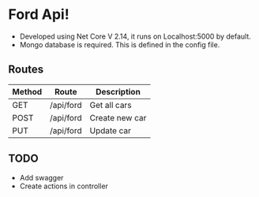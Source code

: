 # Ford Api!

 - Developed using Net Core V 2.14, it runs on Localhost:5000 by default.
 - Mongo database is required. This is defined in the config file.


## Routes
| Method  | Route | Description |
|---|---|---|
| GET  | /api/ford  | Get all cars  |
| POST  | /api/ford  | Create new car  |
| PUT  | /api/ford  |  Update car |



## TODO
- Add swagger
- Create actions in controller
